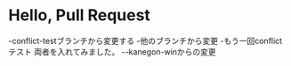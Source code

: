 # Hello, Pull Request
-conflict-testブランチから変更する
-他のブランチから変更
-もう一回conflictテスト
両者を入れてみました。
--kanegon-winからの変更